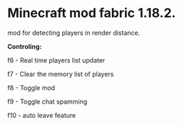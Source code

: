 # Minecraft mod fabric 1.18.2.

mod for detecting players in render distance.

**Controling:**

f6 - Real time players list updater 

f7 - Clear the memory list of players

f8 - Toggle mod 

f9 - Toggle chat spamming 

f10 - auto leave feature

